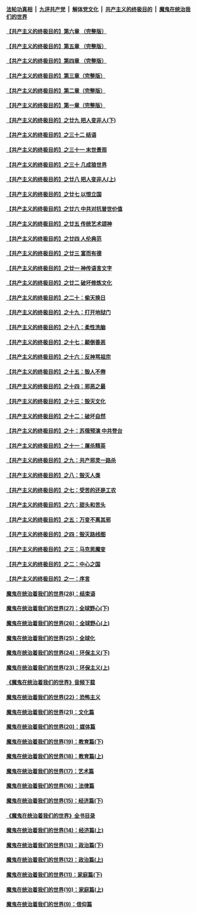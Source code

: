 ####  [法轮功真相](../../../../basic/blob/master/README.md?t=01311252) &nbsp;|&nbsp; [九评共产党](../../../../9ping.md/blob/master/README.md?t=01311252) &nbsp;|&nbsp; [解体党文化](../../../../jtdwh.md/blob/master/README.md?t=01311252)  &nbsp;|&nbsp; [共产主义的终极目的](../../../../gczydzjmd.md/blob/master/README.md?t=01311252) &nbsp;|&nbsp; [魔鬼在统治我们的世界](../../../../mgztzwmdsj.md/blob/master/README.md?t=01311252) 

#### [【共产主义的终极目的】第六章 （完整版）](../pages/nsc422/n11428913.md?t=01311252) 

#### [【共产主义的终极目的】第五章 （完整版）](../pages/nsc422/n11428912.md?t=01311252) 

#### [【共产主义的终极目的】第四章 （完整版）](../pages/nsc422/n11428907.md?t=01311252) 

#### [【共产主义的终极目的】第三章（完整版）](../pages/nsc422/n11428848.md?t=01311252) 

#### [【共产主义的终极目的】第二章（完整版）](../pages/nsc422/n11428831.md?t=01311252) 

#### [【共产主义的终极目的】第一章（完整版）](../pages/nsc422/n11417651.md?t=01311252) 

#### [【共产主义的终极目的】之廿九 把人变非人(下)](../pages/nsc422/n11344140.md?t=01311252) 

#### [【共产主义的终极目的】之三十二 结语](../pages/nsc422/n11360535.md?t=01311252) 

#### [【共产主义的终极目的】之三十一 末世景观](../pages/nsc422/n11351129.md?t=01311252) 

#### [【共产主义的终极目的】之三十 几成狼世界](../pages/nsc422/n11348280.md?t=01311252) 

#### [【共产主义的终极目的】之廿八 把人变非人(上)](../pages/nsc422/n11340492.md?t=01311252) 

#### [【共产主义的终极目的】之廿七 以恨立国](../pages/nsc422/n11336944.md?t=01311252) 

#### [【共产主义的终极目的】之廿六 中共对抗普世价值](../pages/nsc422/n11324785.md?t=01311252) 

#### [【共产主义的终极目的】之廿五 传统艺术颂神](../pages/nsc422/n11296396.md?t=01311252) 

#### [【共产主义的终极目的】之廿四 人伦典范](../pages/nsc422/n11296397.md?t=01311252) 

#### [【共产主义的终极目的】之廿三 富而有德](../pages/nsc422/n11283598.md?t=01311252) 

#### [【共产主义的终极目的】之廿一 神传语言文字](../pages/nsc422/n11263265.md?t=01311252) 

#### [【共产主义的终极目的】之廿二 破坏修炼文化](../pages/nsc422/n11245728.md?t=01311252) 

#### [【共产主义的终极目的】之二十：偷天换日](../pages/nsc422/n11238846.md?t=01311252) 

#### [【共产主义的终极目的】之十九：打开地狱门](../pages/nsc422/n11206376.md?t=01311252) 

#### [【共产主义的终极目的】之十八：柔性洗脑](../pages/nsc422/n11199994.md?t=01311252) 

#### [【共产主义的终极目的】之十七：颠倒善恶](../pages/nsc422/n11179782.md?t=01311252) 

#### [【共产主义的终极目的】之十六：反神骂祖宗](../pages/nsc422/n11166798.md?t=01311252) 

#### [【共产主义的终极目的】之十五：毁人不倦](../pages/nsc422/n11166792.md?t=01311252) 

#### [【共产主义的终极目的】之十四：邪恶之最](../pages/nsc422/n11150249.md?t=01311252) 

#### [【共产主义的终极目的】之十三：毁灭文化](../pages/nsc422/n11135227.md?t=01311252) 

#### [【共产主义的终极目的】之十二：破坏自然](../pages/nsc422/n11135214.md?t=01311252) 

#### [【共产主义的终极目的】之十：苏俄预演 中共登台](../pages/nsc422/n11118424.md?t=01311252) 

#### [【共产主义的终极目的】之十一：屠杀精英](../pages/nsc422/n11118442.md?t=01311252) 

#### [【共产主义的终极目的】之九：共产邪灵一路杀](../pages/nsc422/n11114139.md?t=01311252) 

#### [【共产主义的终极目的】之八：毁灭人类](../pages/nsc422/n11108503.md?t=01311252) 

#### [【共产主义的终极目的】之七：受苦的还是工农](../pages/nsc422/n11101809.md?t=01311252) 

#### [【共产主义的终极目的】之六：甜头和苦头](../pages/nsc422/n11096971.md?t=01311252) 

#### [【共产主义的终极目的】之五：万变不离其邪](../pages/nsc422/n11091285.md?t=01311252) 

#### [【共产主义的终极目的】之四：毁灭路线图](../pages/nsc422/n11086284.md?t=01311252) 

#### [【共产主义的终极目的】之三：马克思魔变](../pages/nsc422/n11061941.md?t=01311252) 

#### [【共产主义的终极目的】之二：中心之国](../pages/nsc422/n11047728.md?t=01311252) 

#### [【共产主义的终极目的】之一：序言](../pages/nsc422/n11086077.md?t=01311252) 

#### [魔鬼在统治着我们的世界(28)：结束语](../pages/nsc422/n10936246.md?t=01311252) 

#### [魔鬼在统治着我们的世界(27)：全球野心(下)](../pages/nsc422/n10928319.md?t=01311252) 

#### [魔鬼在统治着我们的世界(26)：全球野心(上)](../pages/nsc422/n10900318.md?t=01311252) 

#### [魔鬼在统治着我们的世界(25)：全球化](../pages/nsc422/n10788205.md?t=01311252) 

#### [魔鬼在统治着我们的世界(24)：环保主义(下)](../pages/nsc422/n10695307.md?t=01311252) 

#### [魔鬼在统治着我们的世界(23)：环保主义(上)](../pages/nsc422/n10688613.md?t=01311252) 

#### [《魔鬼在统治着我们的世界》音频下载](../pages/nsc422/n10635553.md?t=01311252) 

#### [魔鬼在统治着我们的世界(22)：恐怖主义](../pages/nsc422/n10614727.md?t=01311252) 

#### [魔鬼在统治着我们的世界(21)：文化篇](../pages/nsc422/n10597706.md?t=01311252) 

#### [魔鬼在统治着我们的世界(20)：媒体篇](../pages/nsc422/n10586579.md?t=01311252) 

#### [魔鬼在统治着我们的世界(19)：教育篇(下)](../pages/nsc422/n10564808.md?t=01311252) 

#### [魔鬼在统治着我们的世界(18)：教育篇(上)](../pages/nsc422/n10526970.md?t=01311252) 

#### [魔鬼在统治着我们的世界(17)：艺术篇](../pages/nsc422/n10499093.md?t=01311252) 

#### [魔鬼在统治着我们的世界(16)：法律篇](../pages/nsc422/n10485969.md?t=01311252) 

#### [魔鬼在统治着我们的世界(15)：经济篇(下)](../pages/nsc422/n10469975.md?t=01311252) 

#### [《魔鬼在统治着我们的世界》全书目录](../pages/nsc422/n10464261.md?t=01311252) 

#### [魔鬼在统治着我们的世界(14)：经济篇(上)](../pages/nsc422/n10457370.md?t=01311252) 

#### [魔鬼在统治着我们的世界(13)：政治篇(下)](../pages/nsc422/n10448270.md?t=01311252) 

#### [魔鬼在统治着我们的世界(12)：政治篇(上)](../pages/nsc422/n10444576.md?t=01311252) 

#### [魔鬼在统治着我们的世界(11)：家庭篇(下)](../pages/nsc422/n10440961.md?t=01311252) 

#### [魔鬼在统治着我们的世界(10)：家庭篇(上)](../pages/nsc422/n10435448.md?t=01311252) 

#### [魔鬼在统治着我们的世界(9)：信仰篇](../pages/nsc422/n10432159.md?t=01311252) 

